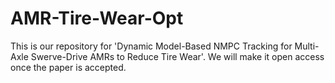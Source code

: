 # AMR-Tire-Wear-Opt
This is our repository for 'Dynamic Model-Based NMPC Tracking for Multi-Axle Swerve-Drive AMRs to Reduce Tire Wear'. We will make it open access once the paper is accepted.
